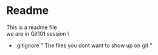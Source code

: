 # Readme 

This is a readme file \
we are in Git101 session \

- .gitignore   " The files you dont want to show up on git "

